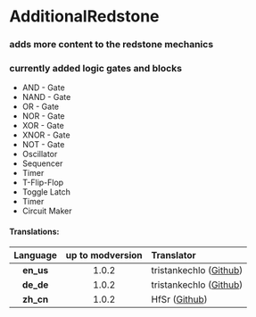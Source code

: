# AdditionalRedstone
### adds more content to the redstone mechanics 
### currently added logic gates and blocks
 - AND - Gate
 - NAND - Gate
 - OR - Gate
 - NOR - Gate
 - XOR - Gate
 - XNOR - Gate
 - NOT - Gate
 - Oscillator
 - Sequencer
 - Timer
 - T-Flip-Flop
 - Toggle Latch
 - Timer
 - Circuit Maker
 
 
 
 
 
 
#### Translations:
| Language | up to modversion | Translator |
|:--------:|:----------------:|:-----------|
| **en_us** | 1.0.2 | tristankechlo ([Github](https://github.com/tristankechlo)) |
| **de_de** | 1.0.2 | tristankechlo ([Github](https://github.com/tristankechlo)) |
| **zh_cn** | 1.0.2 | HfSr          ([Github](https://github.com/HfSrJun))       |
